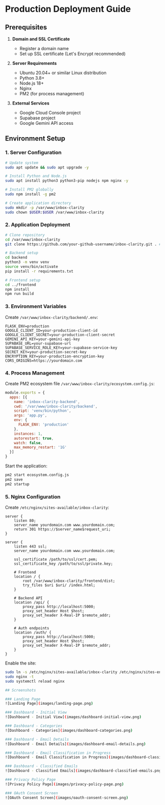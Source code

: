# Production Deployment Guide

## Prerequisites

1. **Domain and SSL Certificate**
   - Register a domain name
   - Set up SSL certificate (Let's Encrypt recommended)

2. **Server Requirements**
   - Ubuntu 20.04+ or similar Linux distribution
   - Python 3.8+
   - Node.js 18+
   - Nginx
   - PM2 (for process management)

3. **External Services**
   - Google Cloud Console project
   - Supabase project
   - Google Gemini API access

## Environment Setup

### 1. Server Configuration

```bash
# Update system
sudo apt update && sudo apt upgrade -y

# Install Python and Node.js
sudo apt install python3 python3-pip nodejs npm nginx -y

# Install PM2 globally
sudo npm install -g pm2

# Create application directory
sudo mkdir -p /var/www/inbox-clarity
sudo chown $USER:$USER /var/www/inbox-clarity
```

### 2. Application Deployment

```bash
# Clone repository
cd /var/www/inbox-clarity
git clone https://github.com/your-github-username/inbox-clarity.git . # Replace with your forked repository URL

# Backend setup
cd backend
python3 -m venv venv
source venv/bin/activate
pip install -r requirements.txt

# Frontend setup
cd ../frontend
npm install
npm run build
```
### 3. Environment Variables

Create `/var/www/inbox-clarity/backend/.env`:
```
FLASK_ENV=production
GOOGLE_CLIENT_ID=your-production-client-id
GOOGLE_CLIENT_SECRET=your-production-client-secret
GEMINI_API_KEY=your-gemini-api-key
SUPABASE_URL=your-supabase-url
SUPABASE_SERVICE_ROLE_KEY=your-supabase-service-key
SECRET_KEY=your-production-secret-key
ENCRYPTION_KEY=your-production-encryption-key
CORS_ORIGINS=https://yourdomain.com
```

### 4. Process Management

Create PM2 ecosystem file `/var/www/inbox-clarity/ecosystem.config.js`:
```javascript
module.exports = {
  apps: [{
    name: 'inbox-clarity-backend',
    cwd: '/var/www/inbox-clarity/backend',
    script: 'venv/bin/python',
    args: 'app.py',
    env: {
      FLASK_ENV: 'production'
    },
    instances: 1,
    autorestart: true,
    watch: false,
    max_memory_restart: '1G'
  }]
}
```

Start the application:
```bash
pm2 start ecosystem.config.js
pm2 save
pm2 startup
```

### 5. Nginx Configuration

Create `/etc/nginx/sites-available/inbox-clarity`:
```nginx
server {
    listen 80;
    server_name yourdomain.com www.yourdomain.com;
    return 301 https://$server_name$request_uri;
}

server {
    listen 443 ssl;
    server_name yourdomain.com www.yourdomain.com;

    ssl_certificate /path/to/ssl/cert.pem;
    ssl_certificate_key /path/to/ssl/private.key;

    # Frontend
    location / {
        root /var/www/inbox-clarity/frontend/dist;
        try_files $uri $uri/ /index.html;
    }

    # Backend API
    location /api/ {
        proxy_pass http://localhost:5000;
        proxy_set_header Host $host;
        proxy_set_header X-Real-IP $remote_addr;
    }

    # Auth endpoints
    location /auth/ {
        proxy_pass http://localhost:5000;
        proxy_set_header Host $host;
        proxy_set_header X-Real-IP $remote_addr;
    }
}
```

Enable the site:
```bash
sudo ln -s /etc/nginx/sites-available/inbox-clarity /etc/nginx/sites-enabled/
sudo nginx -t
sudo systemctl reload nginx

## Screenshots

### Landing Page
![Landing Page](images/landing-page.png)

### Dashboard - Initial View
![Dashboard - Initial View](images/dashboard-initial-view.png)

### Dashboard - Categories
![Dashboard - Categories](images/dashboard-categories.png)

### Dashboard - Email Details
![Dashboard - Email Details](images/dashboard-email-details.png)

### Dashboard - Email Classification in Progress
![Dashboard - Email Classification in Progress](images/dashboard-classification-in-progress.png)

### Dashboard - Classified Emails
![Dashboard - Classified Emails](images/dashboard-classified-emails.png)

### Privacy Policy Page
![Privacy Policy Page](images/privacy-policy-page.png)

### OAuth Consent Screen
![OAuth Consent Screen](images/oauth-consent-screen.png)
```
